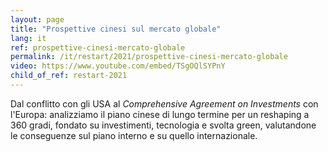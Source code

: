```yaml
---
layout: page
title: "Prospettive cinesi sul mercato globale"
lang: it
ref: prospettive-cinesi-mercato-globale
permalink: /it/restart/2021/prospettive-cinesi-mercato-globale
video: https://www.youtube.com/embed/TSgOQlSYPnY
child_of_ref: restart-2021
---
```


Dal conflitto con gli USA al *Comprehensive Agreement on Investments* con l'Europa: analizziamo il piano cinese di lungo termine per un reshaping a 360 gradi, fondato su investimenti, tecnologia e svolta green, valutandone le conseguenze sul piano interno e su quello internazionale.
